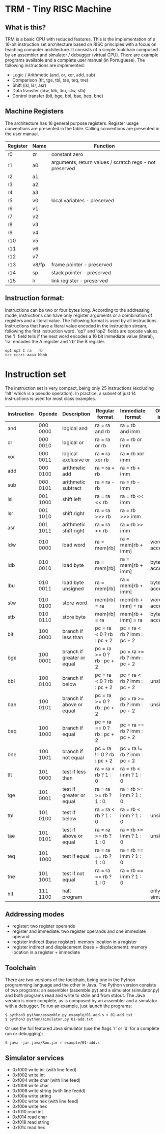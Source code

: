 # TRM - Tiny RISC Machine

## What is this?

TRM is a basic CPU with reduced features. This is the implementation of a 16-bit instruction set architecture based on RISC principles with a focus on teaching computer architecture. It consists of a simple toolchain composed by an assembler and simulator / debugger (virtual CPU). There are example programs available and a complete user manual (in Portuguese). The following instructions are implemented:

* Logic / Arithmetic (and, or, xor, add, sub)
* Comparison (tlt, tge, tbl, tae, teq, tne)
* Shift (lsl, lsr, asr)
* Data transfer (ldw, ldb, lbu, stw, stb)
* Control transfer (blt, bge, bbl, bae, beq, bne)


## Machine Registers

The architecture has 16 general purpose registers. Register usage conventions are presented in the table. Calling conventions are presented in the user manual.

| Register	| Name		| Function							|
| ------------- | ------------- | ------------------------------------------------------------- |
| r0		| zr		| constant zero							|
| r1		| a0		| arguments, return values / scratch regs - not preserved	|
| r2		| a1		|								|
| r3		| a2		|								|
| r4		| a3		|								|
| r5		| v0		| local variables - preserved					|
| r6		| v1		|								|
| r7		| v2		|								|
| r8		| v3		|								|
| r9		| v4		|								|
| r10		| v5		|								|
| r11		| v6		|								|
| r12		| v7		|								|
| r13		| v8/fp		| frame pointer - preserved					|
| r14		| sp		| stack pointer - preserved					|
| r15		| lr		| link register - preserved					|


## Instruction format:

Instructions can be two or four bytes long. According to the addressing mode, instructions can have only register arguments or a combination of registers and a literal value. The following format is used by all instructions. Instructions that have a literal value encoded in the instruction stream, following the first instruction word. 'op1' and 'op2' fields are opcode values, the 'I' field tells if the next word encodes a 16 bit immediate value (literal), 'ra' encodes the A register and 'rb' the B register.

```
op1 op2 I ra   rb  
ccc cccci aaaa bbbb
```

# Instruction set

The instruction set is very compact, being only 25 instructions (excluding 'hlt' which is a pseudo operation). In practice, a subset of just 14 instructions is used for most class examples.

| Instruction	| Opcode	| Description			| Regular format		| Immediate format		| Other info		|
| ------------- | ------------- | ----------------------------- | ----------------------------- | ----------------------------- | --------------------- |
| and		| 000 0000	| logical and			| ra = ra and rb		| ra = rb and imm		|			|
| or		| 000 0010	| logical or			| ra = ra or rb			| ra = rb or imm		|			|
| xor		| 000 0011	| logical exclusive or		| ra = ra xor rb		| ra = rb xor imm		|			|
| add		| 000 0100	| arithmetic add		| ra = ra + rb			| ra = rb + imm			|			|
| sub		| 000 0101	| arithmetic subtract		| ra = ra - rb			| ra = rb - imm			|			|
| lsl		| 001 1000	| shift left			| ra = ra << rb			| ra = rb << imm		|			|
| lsr		| 001 1010	| shift right			| ra = ra >>> rb		| ra = rb >>> imm		|			|
| asr		| 001 1011	| arithmetic shift right	| ra = ra >> rb			| ra = rb >> imm		|			|
| ldw		| 010 0000	| load word			| ra = mem[rb]			| ra = mem[rb + imm]		| word access		|
| ldb		| 010 0010	| load byte			| ra = mem[rb]			| ra = mem[rb + imm]		| byte access		|
| lbu		| 010 0011	| load byte unsigned		| ra = mem[rb]			| ra = mem[rb + imm]		| byte access		|
| stw		| 010 0100	| store word			| mem[rb] = ra			| mem[rb + imm] = ra		| word access		|
| stb		| 010 0110	| store byte			| mem[rb] = ra			| mem[rb + imm] = ra		| byte access		|
| blt		| 100 0000	| branch if less than		| pc = ra < 0 ? rb : pc + 2	| pc = ra < rb ? imm : pc + 2	|			|
| bge		| 100 0001	| branch if greater or equal	| pc = ra >= 0 ? rb : pc + 2	| pc = ra >= rb ? imm : pc + 2	|			|
| bbl		| 100 0100	| branch if below		| pc = ra < 0 ? rb : pc + 2	| pc = ra < rb ? imm : pc + 2	| unsigned		|
| bae		| 100 0101	| branch if above or equal	| pc = ra >= 0 ? rb : pc + 2	| pc = ra >= rb ? imm : pc + 2	| unsigned		|
| beq		| 100 1000	| branch if equal		| pc = ra == 0 ? rb : pc + 2	| pc = ra == rb ? imm : pc + 2	|			|
| bne		| 100 1001	| branch if not equal		| pc = ra != 0 ? rb : pc + 2	| pc = ra != rb ? imm : pc + 2	|			|
| tlt		| 101 0000	| test if less than		| ra = ra < rb ? 1 : 0		| ra = rb < imm ? 1 : 0		|			|
| tge		| 101 0001	| test if greater or equal	| ra = ra >= rb ? 1 : 0		| ra = rb >= imm ? 1 : 0	|			|
| tbl		| 101 0100	| test if below			| ra = ra < rb ? 1 : 0		| ra = rb < imm ? 1 : 0		| unsigned		|
| tae		| 101 0101	| test if above or equal	| ra = ra >= rb ? 1 : 0		| ra = rb >= imm ? 1 : 0	| unsigned		|
| teq		| 101 1000	| test if equal			| ra = ra == rb ? 1 : 0		| ra = rb == imm ? 1 : 0	|			|
| tne		| 101 1001	| test if not equal		| ra = ra == rb ? 1 : 0		| ra = rb == imm ? 1 : 0	|			|
| hlt		| 111 1100	| halt program			| 				| 				| only on simulation	|


## Addressing modes

- register: two register operands
- register and immediate: two register operands and one immediate operand
- register indirect (base register): memory location in a register
- register indirect and displacement (base + displacement): memory location in a register + immediate

## Toolchain

There are two versions of the toolchain, being one in the Python programming language and the other in Java. The Python version consists of two programs: an assembler (assemble.py) and a simulator (simulator.py) and both programs read and write to stdin and from stdout. The Java version is more complete, as is composed by an assembler and a simulator with a debugger. To run an example, just launch the programs:

```
$ python3 python/assemble.py example/01.add.s > 01-add.txt
$ python3 python/simulator.py 01-add.txt
```

Or use the full featured Java simulator (use the flags 'r' or 'd' for a complete run or debugging):

```
$ java -jar java/Run.jar r example/01-add.s
```

## Simulator services

* 0xf000 write int (with line feed)
* 0xf002 write int
* 0xf004 write char (with line feed)
* 0xf006 write char
* 0xf008 write string (with line feedd)
* 0xf00a write string
* 0xf00c write hex (with line feed)
* 0xf00e write hex
* 0xf010 read int
* 0xf014 read char
* 0xf018 read string
* 0xf01c read hex
